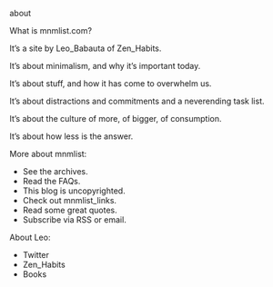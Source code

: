 about

What is mnmlist.com?

It’s a site by Leo_Babauta of Zen_Habits.

It’s about minimalism, and why it’s important today.

It’s about stuff, and how it has come to overwhelm us.

It’s about distractions and commitments and a neverending task list.

It’s about the culture of more, of bigger, of consumption.

It’s about how less is the answer.

More about mnmlist:

* See the archives.
* Read the FAQs.
* This blog is uncopyrighted.
* Check out mnmlist_links.
* Read some great quotes.
* Subscribe via RSS or email.

About Leo:

* Twitter
* Zen_Habits
* Books
